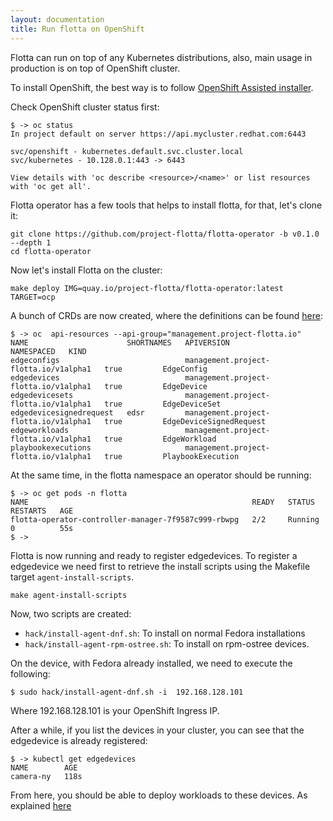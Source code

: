 ```yaml
---
layout: documentation
title: Run flotta on OpenShift
---
```


Flotta can run on top of any Kubernetes distributions, also, main usage in
production is on top of OpenShift cluster. 

To install OpenShift, the best way is to follow [OpenShift Assisted
installer](https://cloud.redhat.com/blog/how-to-use-the-openshift-assisted-installer).

Check OpenShift cluster status first:

```shell
$ -> oc status
In project default on server https://api.mycluster.redhat.com:6443

svc/openshift - kubernetes.default.svc.cluster.local
svc/kubernetes - 10.128.0.1:443 -> 6443

View details with 'oc describe <resource>/<name>' or list resources with 'oc get all'.
```

Flotta operator has a few tools that helps to install flotta, for that, let's
clone it:

```shell
git clone https://github.com/project-flotta/flotta-operator -b v0.1.0 --depth 1
cd flotta-operator
```

Now let's install Flotta on the cluster:

```shell
make deploy IMG=quay.io/project-flotta/flotta-operator:latest TARGET=ocp
```

A bunch of CRDs are now created, where the definitions can be found
[here](../operations/crd.md):

```shell
$ -> oc  api-resources --api-group="management.project-flotta.io"
NAME                      SHORTNAMES   APIVERSION                              NAMESPACED   KIND
edgeconfigs                            management.project-flotta.io/v1alpha1   true         EdgeConfig
edgedevices                            management.project-flotta.io/v1alpha1   true         EdgeDevice
edgedevicesets                         management.project-flotta.io/v1alpha1   true         EdgeDeviceSet
edgedevicesignedrequest   edsr         management.project-flotta.io/v1alpha1   true         EdgeDeviceSignedRequest
edgeworkloads                          management.project-flotta.io/v1alpha1   true         EdgeWorkload
playbookexecutions                     management.project-flotta.io/v1alpha1   true         PlaybookExecution
```

At the same time, in the flotta namespace an operator should be running:
```
$ -> oc get pods -n flotta
NAME                                                  READY   STATUS    RESTARTS   AGE
flotta-operator-controller-manager-7f9587c999-rbwpg   2/2     Running   0          55s
$ ->
```

Flotta is now running and ready to register edgedevices. To register a
edgedevice we need first to retrieve the install scripts using the Makefile
target `agent-install-scripts`.

```
make agent-install-scripts
```

Now, two scripts are created:
  - `hack/install-agent-dnf.sh`: To install on normal Fedora installations
  - `hack/install-agent-rpm-ostree.sh`: To install on rpm-ostree devices.

On the device, with Fedora already installed, we need to execute the following:
```
$ sudo hack/install-agent-dnf.sh -i  192.168.128.101
```

Where 192.168.128.101 is your OpenShift Ingress IP.

After a while, if you list the devices in your cluster, you can see that the
edgedevice is already registered:

```
$ -> kubectl get edgedevices
NAME        AGE
camera-ny   118s
```

From here, you should be able to deploy workloads to these devices. As explained
[here](./running_workloads.md)
